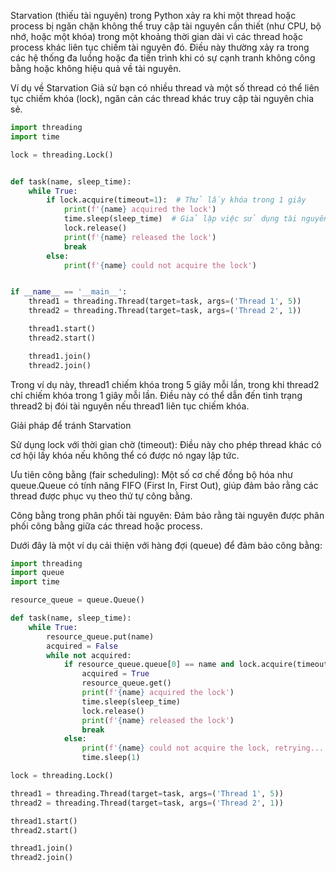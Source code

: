 Starvation (thiếu tài nguyên) trong Python xảy ra khi một thread hoặc process bị ngăn chặn không thể truy cập tài nguyên
cần thiết (như CPU, bộ nhớ, hoặc một khóa) trong một khoảng thời gian dài vì các thread hoặc process khác liên tục chiếm
tài nguyên đó. Điều này thường xảy ra trong các hệ thống đa luồng hoặc đa tiến trình khi có sự cạnh tranh không công
bằng hoặc không hiệu quả về tài nguyên.

Ví dụ về Starvation
Giả sử bạn có nhiều thread và một số thread có thể liên tục chiếm khóa (lock), ngăn cản các thread khác truy cập tài
nguyên chia sẻ.

```python
import threading
import time

lock = threading.Lock()


def task(name, sleep_time):
    while True:
        if lock.acquire(timeout=1):  # Thử lấy khóa trong 1 giây
            print(f'{name} acquired the lock')
            time.sleep(sleep_time)  # Giả lập việc sử dụng tài nguyên
            lock.release()
            print(f'{name} released the lock')
            break
        else:
            print(f'{name} could not acquire the lock')


if __name__ == '__main__':
    thread1 = threading.Thread(target=task, args=('Thread 1', 5))
    thread2 = threading.Thread(target=task, args=('Thread 2', 1))

    thread1.start()
    thread2.start()

    thread1.join()
    thread2.join()
```

Trong ví dụ này, thread1 chiếm khóa trong 5 giây mỗi lần, trong khi thread2 chỉ chiếm khóa trong 1 giây mỗi lần. Điều
này có thể dẫn đến tình trạng thread2 bị đói tài nguyên nếu thread1 liên tục chiếm khóa.

Giải pháp để tránh Starvation

Sử dụng lock với thời gian chờ (timeout): Điều này cho phép thread khác có cơ hội lấy khóa nếu không thể có được nó ngay
lập tức.

Ưu tiên công bằng (fair scheduling): Một số cơ chế đồng bộ hóa như queue.Queue có tính năng FIFO (First In, First Out),
giúp đảm bảo rằng các thread được phục vụ theo thứ tự công bằng.

Công bằng trong phân phối tài nguyên: Đảm bảo rằng tài nguyên được phân phối công bằng giữa các thread hoặc process.

Dưới đây là một ví dụ cải thiện với hàng đợi (queue) để đảm bảo công bằng:

```python
import threading
import queue
import time

resource_queue = queue.Queue()

def task(name, sleep_time):
    while True:
        resource_queue.put(name)
        acquired = False
        while not acquired:
            if resource_queue.queue[0] == name and lock.acquire(timeout=1):
                acquired = True
                resource_queue.get()
                print(f'{name} acquired the lock')
                time.sleep(sleep_time)
                lock.release()
                print(f'{name} released the lock')
                break
            else:
                print(f'{name} could not acquire the lock, retrying...')
                time.sleep(1)

lock = threading.Lock()

thread1 = threading.Thread(target=task, args=('Thread 1', 5))
thread2 = threading.Thread(target=task, args=('Thread 2', 1))

thread1.start()
thread2.start()

thread1.join()
thread2.join()

```